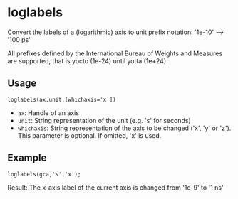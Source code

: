 # loglabels
Convert the labels of a (logarithmic) axis to unit prefix notation: '1e-10' --> '100 ps'

All prefixes defined by the International Bureau of Weights and Measures
are supported, that is yocto (1e-24) until yotta (1e+24).

## Usage
```
loglabels(ax,unit,[whichaxis='x'])
```
* `ax`:        Handle of an axis
* `unit`:      String representation of the unit (e.g. 's' for seconds)
* `whichaxis`: String representation of the axis to be changed ('x', 'y'
             or 'z'). This parameter is optional. If omitted, 'x' is
             used.
## Example
```
loglabels(gca,'s','x');
```

Result: The x-axis label of the current axis is changed from '1e-9' to '1 ns'
